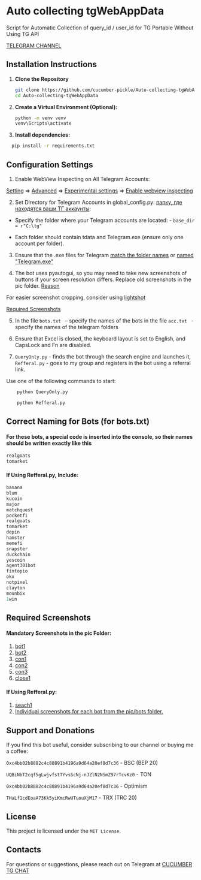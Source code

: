 
# Auto collecting tgWebAppData
Script for Automatic Collection of query_id / user_id for TG Portable Without Using TG API

[TELEGRAM CHANNEL](https://t.me/cucumber_scripts)

## Installation Instructions

1. **Clone the Repository**

   ```bash
   git clone https://github.com/cucumber-pickle/Auto-collecting-tgWebAppData.git
   cd Auto-collecting-tgWebAppData
   ```

2. **Create a Virtual Environment (Optional):**

    ```bash
    python -m venv venv
    venv\Scripts\activate
    ```

   
3. **Install dependencies:**


  ```bash
    pip install -r requirements.txt
  ```

## Configuration Settings

1. Enable WebView Inspecting on All Telegram Accounts:

[Setting](https://github.com/user-attachments/assets/df6954e1-ca3f-4ce3-875a-ce60946eb600) => 
[Advanced](https://github.com/user-attachments/assets/f078210b-259c-4624-8edc-2d4f5b0c64a1) => 
[Experimental settings](https://github.com/user-attachments/assets/8f332751-53b3-47f8-83b7-c2ecb6e66f9e) => 
[Enable webview inspecting](https://github.com/user-attachments/assets/61f3886b-41ce-40c3-aacc-e4dcaabb3452)

2. Set Directory for Telegram Accounts in global_config.py: [папку, где находятся ваши ТГ аккаунты](https://github.com/user-attachments/assets/23dd772b-3b3f-4ddd-829f-27aa35f638aa):
- Specify the folder where your Telegram accounts are located: - ```base_dir = r"C:\tg"```

- Each folder should contain tdata and Telegram.exe (ensure only one account per folder).

3. Ensure that the .exe files for Telegram [match the folder names](https://github.com/user-attachments/assets/6d7270ef-767d-4806-8a80-95c8d95a9a94) 
or [named "Telegram.exe"](https://github.com/user-attachments/assets/e0f9e5a0-5670-4c4b-9068-26efb93a1276)

4. The bot uses pyautogui, so you may need to take new screenshots of buttons if your screen resolution differs. 
Replace old screenshots in the pic folder.
[Reason](https://stackoverflow.com/questions/45302681/running-pyautogui-on-a-different-computer-with-different-resolution)

For easier screenshot cropping, consider using [lightshot](https://app.prntscr.com/en/)

 [Required Screenshots](#Required-Screenshots)

5. In the file ```bots.txt ``` – specify the names of the bots in the file ```acc.txt ``` - specify the names of the telegram folders

6. Ensure that Excel is closed, the keyboard layout is set to English, and CapsLock and Fn are disabled.

7. ```QueryOnly.py``` - finds the bot through the search engine and launches it,  
```Refferal.py``` - goes to my group and registers in the bot using a referral link.

Use one of the following commands to start:

```bash
    python QueryOnly.py
```

```bash
    python Refferal.py
```

## Correct Naming for Bots (for bots.txt)

#### For these bots, a special code is inserted into the console, so their names should be written exactly like this

```ruby
realgoats
tomarket
```

#### If Using Refferal.py, Include:

```ruby
banana
blum
kucoin
major
matchquest
pocketfi
realgoats
tomarket
depin
hamster
memefi
snapster
duckchain
yescoin
agent301bot
fintopio
okx
notpixel
clayton
moonbix
1win
```

## Required Screenshots

#### Mandatory Screenshots in the pic Folder:
1. [bot1](https://github.com/user-attachments/assets/a0b2f292-c6ac-45b6-8611-6898773f216d)
2. [bot2](https://github.com/user-attachments/assets/b72a7919-f551-4424-9d9c-f58b13182079)
3. [con1](https://github.com/user-attachments/assets/97465774-f33e-4b6e-9354-b22b21a7597f)
4. [con2](https://github.com/user-attachments/assets/212c4a02-2014-4bd9-bbcf-dad921e7b1b8)
5. [con3](https://github.com/user-attachments/assets/e2632afd-325a-48f0-93e4-645a596ef734)
6. [close1](https://github.com/user-attachments/assets/9a7ab3b9-11ec-4ec9-9f2c-f0b60c3cff6f)

#### If Using Refferal.py:
1. [seach1](https://github.com/user-attachments/assets/1ec351d0-0b5b-414f-a5b2-0bfc5f0fed48)
2. [Individual screenshots for each bot from the pic/bots folder.](https://github.com/user-attachments/assets/30c1c78f-dd89-46e4-b369-3917d2af71d6)


## Support and Donations
If you find this bot useful, consider subscribing to our channel or buying me a coffee:


``` 0xc4bb02b8882c4c88891b4196a9d64a20ef8d7c36 ``` - BSC (BEP 20)

``` UQBiNbT2cqf5gLwjvfstTYvsScNj-nJZlN2NSmZ97rTcvKz0 ``` - TON

``` 0xc4bb02b8882c4c88891b4196a9d64a20ef8d7c36 ``` - Optimism

``` THaLf1cdEoaA73Kk5yiKmcRwUTuouXjM17 ``` - TRX (TRC 20)

## License
This project is licensed under the `MIT License`.

## Contacts
For questions or suggestions, please reach out on Telegram at [CUCUMBER TG CHAT](https://t.me/cucumber_scripts_chat)